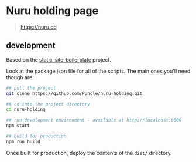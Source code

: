 # Nuru holding page

> https://nuru.cd

## development

Based on the [static-site-boilerplate](https://opencollective.com/static-site-boilerplate) project.

Look at the package.json file for all of the scripts. The main ones you'll need though are:

```bash
## pull the project
git clone https://github.com/PUncle/nuru-holding.git

## cd into the project directory
cd nuru-holding

## run development environment - available at http://localhost:8000
npm start

## build for production
npm run build
 ```

Once built for production, deploy the contents of the `dist/` directory.
